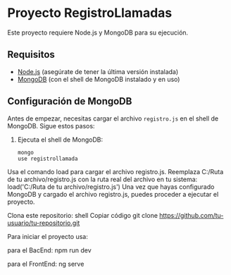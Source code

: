 # Proyecto RegistroLlamadas

Este proyecto requiere Node.js y MongoDB para su ejecución.

## Requisitos

- [Node.js](https://nodejs.org/) (asegúrate de tener la última versión instalada)
- [MongoDB](https://www.mongodb.com/) (con el shell de MongoDB instalado y en uso)

## Configuración de MongoDB

Antes de empezar, necesitas cargar el archivo `registro.js` en el shell de MongoDB. Sigue estos pasos:

1. Ejecuta el shell de MongoDB:
   ```shell
   mongo
   use registrollamada
Usa el comando load para cargar el archivo registro.js. Reemplaza C:/Ruta de tu archivo/registro.js con la ruta real del archivo en tu sistema:
load('C:/Ruta de tu archivo/registro.js')
Una vez que hayas configurado MongoDB y cargado el archivo registro.js, puedes proceder a ejecutar el proyecto.

Clona este repositorio:
shell
Copiar código
git clone https://github.com/tu-usuario/tu-repositorio.git

Para iniciar el proyecto usa:

para el BacEnd:
npm run dev

para el FrontEnd:
ng serve

